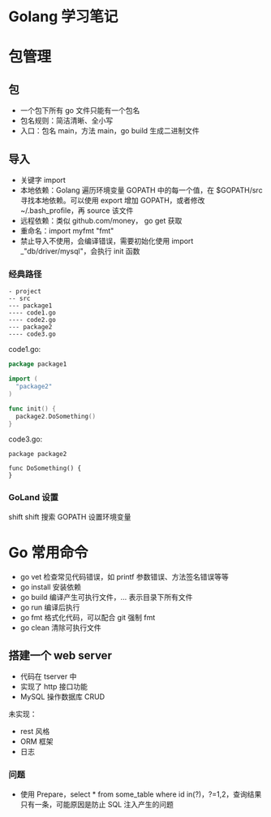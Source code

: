 # Golang 学习笔记

# 包管理

## 包

- 一个包下所有 go 文件只能有一个包名
- 包名规则：简洁清晰、全小写
- 入口：包名 main，方法 main，go build 生成二进制文件

## 导入

- 关键字 import
- 本地依赖：Golang 遍历环境变量 GOPATH 中的每一个值，在 $GOPATH/src 寻找本地依赖。可以使用 export 增加 GOPATH，或者修改 ~/.bash_profile，再 source 该文件
- 远程依赖：类似 github.com/money， go get 获取
- 重命名：import myfmt "fmt"
- 禁止导入不使用，会编译错误，需要初始化使用 import _"db/driver/mysql"，会执行 init 函数

### 经典路径

```
- project
-- src
--- package1
---- code1.go
---- code2.go
--- package2 
---- code3.go 
```

code1.go:
```go
package package1

import (
  "package2"
)

func init() {
  package2.DoSomething()
}
```

code3.go:
```
package package2

func DoSomething() {
}

```

### GoLand 设置

shift shift 搜索 GOPATH 设置环境变量

# Go 常用命令

- go vet 检查常见代码错误，如 printf 参数错误、方法签名错误等等
- go install 安装依赖
- go build 编译产生可执行文件，... 表示目录下所有文件
- go run 编译后执行
- go fmt 格式化代码，可以配合 git 强制 fmt
- go clean 清除可执行文件

## 搭建一个 web server

- 代码在 tserver 中
- 实现了 http 接口功能
- MySQL 操作数据库 CRUD

未实现：
- rest 风格
- ORM 框架
- 日志

### 问题

- 使用 Prepare，select * from some_table where id in(?)，?=1,2，查询结果只有一条，可能原因是防止 SQL 注入产生的问题
